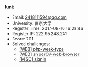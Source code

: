 #### lunit  

* Email: 2418111594@qq.com  
* University: 南京大学  
* Register Time: 2017-08-10 16:28:46  
* Register IP: 222.95.248.241  
* Score: 201  
* Solved challenges: 
  * [[WEB] php-weak-type](https://github.com/SniperOJ/Challenges/blob/master/web/php-weak-type.json)  
  * [[WEB] sniperOJ-web-browser](https://github.com/SniperOJ/Challenges/blob/master/web/sniperOJ-web-browser.json)  
  * [[MISC] signin](https://github.com/SniperOJ/Challenges/blob/master/web/signin.json)  

